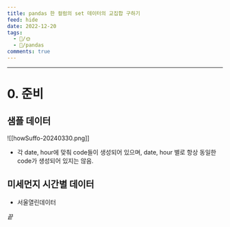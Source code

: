 ```yaml
---
title: pandas 한 컬럼의 set 데이터의 교집합 구하기
feed: hide
date: 2022-12-20
tags:
  - 📝️/🌞️
  - 🐍/pandas
comments: true
---
```


---

# 0. 준비
## 샘플 데이터
![[howSuffo-20240330.png]]
- 각 date, hour에 맞춰 code들이 생성되어 있으며, date, hour 별로 항상 동일한 code가 생성되어 있지는 않음.

## 미세먼지 시간별 데이터
- 서울열린데이터



_끝_
